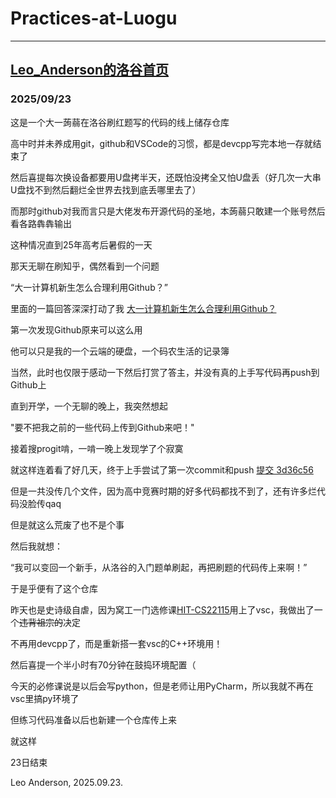 # Practices-at-Luogu

---
[Leo_Anderson的洛谷首页](https://www.luogu.com.cn/user/374185)
---

### 2025/09/23

这是一个大一蒟蒻在洛谷刷红题写的代码的线上储存仓库

高中时并未养成用git，github和VSCode的习惯，都是devcpp写完本地一存就结束了

然后喜提每次换设备都要用U盘拷半天，还既怕没拷全又怕U盘丢（好几次一大串U盘找不到然后翻烂全世界去找到底丢哪里去了）

而那时github对我而言只是大佬发布开源代码的圣地，本蒟蒻只敢建一个账号然后看各路犇犇输出

这种情况直到25年高考后暑假的一天

那天无聊在刷知乎，偶然看到一个问题

“大一计算机新生怎么合理利用Github？”

里面的一篇回答深深打动了我 [大一计算机新生怎么合理利用Github？](https://www.zhihu.com/question/11379810074/answer/1939628372922708504)

第一次发现Github原来可以这么用

他可以只是我的一个云端的硬盘，一个码农生活的记录簿

当然，此时也仅限于感动一下然后打赏了答主，并没有真的上手写代码再push到Github上

直到开学，一个无聊的晚上，我突然想起

"要不把我之前的一些代码上传到Github来吧！"

接着搜progit啃，一啃一晚上发现学了个寂寞

就这样连着看了好几天，终于上手尝试了第一次commit和push [提交 3d36c56
](https://github.com/Leo20070721/LeoA-seniorhighscool-codingstory-storage/commit/3d36c56d32c688422331e28c5ecc5a8e689bc7b4)

但是一共没传几个文件，因为高中竞赛时期的好多代码都找不到了，还有许多烂代码没脸传qaq

但是就这么荒废了也不是个事

然后我就想：

“我可以变回一个新手，从洛谷的入门题单刷起，再把刷题的代码传上来啊！”

于是乎便有了这个仓库


昨天也是史诗级自虐，因为窝工一门选修课[HIT-CS22115](https://github.com/Leo20070721/HIT-CS22115)用上了vsc，我做出了一个~~违背祖宗的~~决定

不再用devcpp了，而是重新搭一套vsc的C++环境用！

然后喜提一个半小时有70分钟在鼓捣环境配置（


今天的必修课说是以后会写python，但是老师让用PyCharm，所以我就不再在vsc里搞py环境了

但练习代码准备以后也新建一个仓库传上来


就这样

23日结束

Leo Anderson, 2025.09.23.
